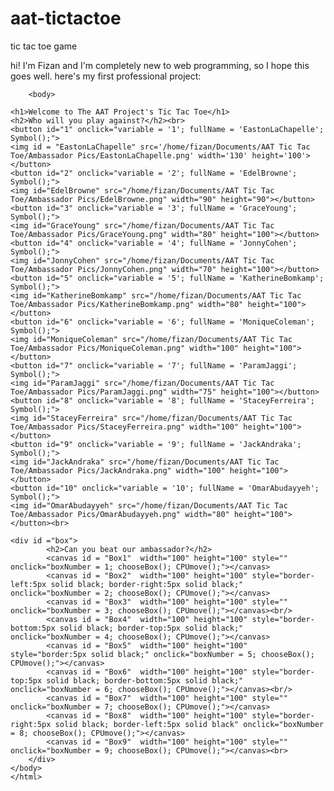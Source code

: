 aat-tictactoe
================

tic tac toe game

hi! I'm Fizan and I'm completely new to web programming, so I hope this goes well. here's my first professional project:

<!DOCTYPE HTML>
<html>
<head><link rel="stylesheet" type="text/css" href="ttt.css"/>

<script>

		var a, box, c, context, content, filled, winCombo;
		var turn = 0;
		var playerTurn, CPUturn, sym, variable, fullName, boxNumber, CPUbox, CPUnumber, CPUc, CPUcontext;
		var BoxesFilled = 0;
		window.onload=function()
		{			
			filled = new Array();
			content = new Array();
			winCombo = [[1,2,3],[4,5,6],[7,8,9],[1,4,7],[2,5,8],[3,6,9],[1,5,9],[3,5,7]];

			for(var i = 1; i < 10; i++)
			{
			filled[i] = false;
			content[i] = '';
			}
		}
		
		function Symbol() {
		
			document.getElementById(fullName).src = '/home/fizan/Documents/AAT Tic Tac Toe/Ambassador Pics/O.gif';			
			if (document.getElementById('1').hidden != true) document.getElementById('1').style.visibility = 'hidden';
			if (document.getElementById('2').hidden != true) document.getElementById('2').style.visibility = 'hidden';
			if (document.getElementById('3').hidden != true) document.getElementById('3').style.visibility = 'hidden';
			if (document.getElementById('4').hidden != true) document.getElementById('4').style.visibility = 'hidden';
			if (document.getElementById('5').hidden != true) document.getElementById('5').style.visibility = 'hidden';
			if (document.getElementById('6').hidden != true) document.getElementById('6').style.visibility = 'hidden';
			if (document.getElementById('7').hidden != true) document.getElementById('7').style.visibility = 'hidden';
			if (document.getElementById('8').hidden != true) document.getElementById('8').style.visibility = 'hidden';
			if (document.getElementById('9').hidden != true) document.getElementById('9').style.visibility = 'hidden';
			if (document.getElementById('10').hidden != true) document.getElementById('10').style.visibility = 'hidden';
			}

		function chooseBox()
		{
			
			box = "Box" + boxNumber;
			c = document.getElementById(box);
			context = c.getContext("2d");
		
			if(filled[boxNumber] == false)
			{
				if(turn % 2 == 0)
				{
				content[boxNumber] = 'X';
				var Ximage = new Image();
				Ximage.src = '/home/fizan/Documents/AAT.jpg';
				Ximage.onload = function() {
				context.drawImage(Ximage, -5, 20);
				checkWin(content[boxNumber]);	
				};
				}
				
 				turn++; 
 				playerTurn = !playerTurn; 
 				CPUturn = !CPUturn; 
 				filled[boxNumber] = true; 
 				BoxesFilled++;
				
				if(BoxesFilled >= 9)
				{
					alert("Tie game. You both stink!");
					location.reload(true);
				}
			}
			else if(filled[boxNumber] == true) alert("What are you trying? That space is taken, dummy!");
			else alert("ERROR");
		}
		
		function CPUboxNumber() {
			if (filled[5] == false) return CPUnumber = 5;

			if ((filled[1] == true && (filled[7] == true || filled[9] == true) && filled [4] == true && 
			filled[5] == true && filled[6] == false && filled[8] == false) && (content[1] == content[9] || content[1] == content[7]) && (content[4] == content[5]) && (filled[6] == false)) return CPUnumber = 6;

			if ((filled[1] == true && filled[3] == true && filled[8] == true && filled[2] == true && 
			filled[5] == true) && (content[1] == content[3] && content[3] == content[8] && content[2] == content[5]) && filled[6] == false)
			return CPUnumber == 6;
		
			for (var z = 0; z < 8; z++) {  
				if ((filled[winCombo[z][1]] == true) && (filled[winCombo[z][2]] == true) 
				&& (content[winCombo[z][1]] == content[winCombo[z][2]]) && (filled[winCombo[z][0]] == false)) 
				return CPUnumber = winCombo[z][0];
				else if ((filled[winCombo[z][0]] == true) && (filled[winCombo[z][2]] == true) 
				&& (content[winCombo[z][0]] == content[winCombo[z][2]]) && (filled[winCombo[z][1]] == false)) 
				return CPUnumber = winCombo[z][1];
				else if ((filled[winCombo[z][0]] == true) && (filled[winCombo[z][1]] == true) 
				&& (content[winCombo[z][0]] == content[winCombo[z][1]]) && (filled[winCombo[z][2]] == false)) 
				return CPUnumber = winCombo[z][2];
			} 
			
			if ((filled[1] == true && filled[2] == true) && (content[1] != content[2])) return CPUnumber = 5;
			else if (((filled[1] == true && filled[5] == true && filled[9] == true) && 
			(content[1] == content[9]) && (content[5] != content[9]))
			|| ((filled[3] == true && filled[5] == true && filled[7] == true) &&
			(content[3] == content[7]) && (content[5] != content[7]))) {
			if (filled[4] == false) return CPUnumber = 4;
			else if (filled[6] == false) return CPUnumber = 6;
			} 		
			
			else if (filled[1] == false) return CPUnumber = 1;
			else if (filled[3] == false) return CPUnumber = 3;
			else if (filled[7] == false) return CPUnumber = 7;
			else if (filled[9] == false) return CPUnumber = 9;
			else if (filled[5] == false) return CPUnumber = 5;
		}
		
		function CPUmove() 
		{
			CPUboxNumber();		
			box = "Box" + CPUnumber;
			CPUc = document.getElementById(box);
			CPUcontext = CPUc.getContext("2d");
		
			if(filled[CPUnumber] == false)
			{
				if(turn % 2 != 0)
				{
				content[CPUnumber] = 'O';				
				var Oimage = new Image();
				Oimage.src = '/home/fizan/Documents/AAT Tic Tac Toe/Ambassador Pics/' + fullName + '.png';
				Oimage.onload = function() {
				CPUcontext.drawImage(Oimage, 2.5, 2.5);
				checkWin(content[CPUnumber]);	
				};
				}

 				turn++; 
 				playerTurn = !playerTurn; 
 				CPUturn = !CPUturn; 
 				filled[CPUnumber] = true; 
 				BoxesFilled++;
				
				if(BoxesFilled >= 9)
				{
					alert("Tie game. You both stink!");
					location.reload(true);
				}
			}
		}
			
		function checkWin(symbol)
		{		
			for(var j = 0; j < winCombo.length; j++)
			{
			if(content[winCombo[j][0]] == symbol && content[winCombo[j][1]] == symbol &&
			content[winCombo[j][2]] == symbol)
			{
				alert(symbol + " Wins!");
				location.reload(true);
			}
		}
		}
		
		</script></head>
		<body>

	<h1>Welcome to The AAT Project's Tic Tac Toe</h1>
	<h2>Who will you play against?</h2><br>
	<button id="1" onclick="variable = '1'; fullName = 'EastonLaChapelle'; Symbol();">
	<img id = "EastonLaChapelle" src='/home/fizan/Documents/AAT Tic Tac Toe/Ambassador Pics/EastonLaChapelle.png' width='130' height='100'></button>
	<button id="2" onclick="variable = '2'; fullName = 'EdelBrowne'; Symbol();">
	<img id="EdelBrowne" src="/home/fizan/Documents/AAT Tic Tac Toe/Ambassador Pics/EdelBrowne.png" width="90" height="90"></button>
	<button id="3" onclick="variable = '3'; fullName = 'GraceYoung'; Symbol();">
	<img id="GraceYoung" src="/home/fizan/Documents/AAT Tic Tac Toe/Ambassador Pics/GraceYoung.png" width="80" height="100"></button>
	<button id="4" onclick="variable = '4'; fullName = 'JonnyCohen'; Symbol();">
	<img id="JonnyCohen" src="/home/fizan/Documents/AAT Tic Tac Toe/Ambassador Pics/JonnyCohen.png" width="70" height="100"></button>
	<button id="5" onclick="variable = '5'; fullName = 'KatherineBomkamp'; Symbol();">
	<img id="KatherineBomkamp" src="/home/fizan/Documents/AAT Tic Tac Toe/Ambassador Pics/KatherineBomkamp.png" width="80" height="100"></button>
	<button id="6" onclick="variable = '6'; fullName = 'MoniqueColeman'; Symbol();">
	<img id="MoniqueColeman" src="/home/fizan/Documents/AAT Tic Tac Toe/Ambassador Pics/MoniqueColeman.png" width="100" height="100"></button>
	<button id="7" onclick="variable = '7'; fullName = 'ParamJaggi'; Symbol();">
	<img id="ParamJaggi" src="/home/fizan/Documents/AAT Tic Tac Toe/Ambassador Pics/ParamJaggi.png" width="75" height="100"></button>
	<button id="8" onclick="variable = '8'; fullName = 'StaceyFerreira'; Symbol();">
	<img id="StaceyFerreira" src="/home/fizan/Documents/AAT Tic Tac Toe/Ambassador Pics/StaceyFerreira.png" width="100" height="100"></button>
	<button id="9" onclick="variable = '9'; fullName = 'JackAndraka'; Symbol();">
	<img id="JackAndraka" src="/home/fizan/Documents/AAT Tic Tac Toe/Ambassador Pics/JackAndraka.png" width="100" height="100"></button>	
	<button id="10" onclick="variable = '10'; fullName = 'OmarAbudayyeh'; Symbol();">
	<img id="OmarAbudayyeh" src="/home/fizan/Documents/AAT Tic Tac Toe/Ambassador Pics/OmarAbudayyeh.png" width="80" height="100"></button><br>

	<div id ="box">
			<h2>Can you beat our ambassador?</h2>
			<canvas id = "Box1"  width="100" height="100" style="" onclick="boxNumber = 1; chooseBox(); CPUmove();"></canvas>
			<canvas id = "Box2"  width="100" height="100" style="border-left:5px solid black; border-right:5px solid black;" onclick="boxNumber = 2; chooseBox(); CPUmove();"></canvas>
			<canvas id = "Box3"  width="100" height="100" style="" onclick="boxNumber = 3; chooseBox(); CPUmove();"></canvas><br/>
			<canvas id = "Box4"  width="100" height="100" style="border-bottom:5px solid black; border-top:5px solid black;" onclick="boxNumber = 4; chooseBox(); CPUmove();"></canvas>
			<canvas id = "Box5"  width="100" height="100" style="border:5px solid black;" onclick="boxNumber = 5; chooseBox(); CPUmove();"></canvas>
			<canvas id = "Box6"  width="100" height="100" style="border-top:5px solid black; border-bottom:5px solid black;" onclick="boxNumber = 6; chooseBox(); CPUmove();"></canvas><br/>
			<canvas id = "Box7"  width="100" height="100" style="" onclick="boxNumber = 7; chooseBox(); CPUmove();"></canvas>
			<canvas id = "Box8"  width="100" height="100" style="border-right:5px solid black; border-left:5px solid black" onclick="boxNumber = 8; chooseBox(); CPUmove();"></canvas>
			<canvas id = "Box9"  width="100" height="100" style="" onclick="boxNumber = 9; chooseBox(); CPUmove();"></canvas><br>
		</div>
	</body>
	</html>
